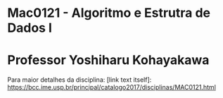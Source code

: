 # Mac0121 - Algoritmo e Estrutra de Dados I
# Professor Yoshiharu Kohayakawa
Para maior detalhes da disciplina: [link text itself]: https://bcc.ime.usp.br/principal/catalogo2017/disciplinas/MAC0121.html
